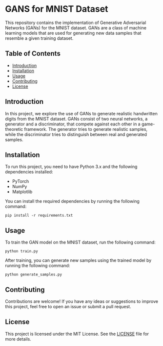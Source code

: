 # GANS for MNIST Dataset

This repository contains the implementation of Generative Adversarial Networks (GANs) for the MNIST dataset. GANs are a class of machine learning models that are used for generating new data samples that resemble a given training dataset.

## Table of Contents

- [Introduction](#introduction)
- [Installation](#installation)
- [Usage](#usage)
- [Contributing](#contributing)
- [License](#license)

## Introduction

In this project, we explore the use of GANs to generate realistic handwritten digits from the MNIST dataset. GANs consist of two neural networks, a generator and a discriminator, that compete against each other in a game-theoretic framework. The generator tries to generate realistic samples, while the discriminator tries to distinguish between real and generated samples.

## Installation

To run this project, you need to have Python 3.x and the following dependencies installed:

- PyTorch
- NumPy
- Matplotlib

You can install the required dependencies by running the following command:

```
pip install -r requirements.txt
```

## Usage

To train the GAN model on the MNIST dataset, run the following command:

```
python train.py
```

After training, you can generate new samples using the trained model by running the following command:

```
python generate_samples.py
```

## Contributing

Contributions are welcome! If you have any ideas or suggestions to improve this project, feel free to open an issue or submit a pull request.

## License

This project is licensed under the MIT License. See the [LICENSE](LICENSE) file for more details.
